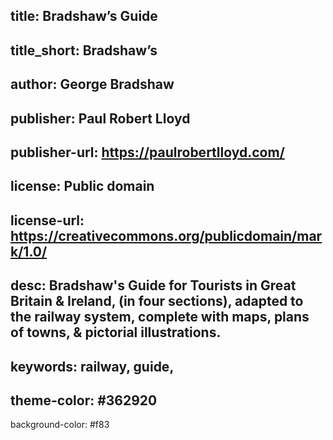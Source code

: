 title: Bradshaw’s Guide
----
title_short: Bradshaw’s
----
author: George Bradshaw
----
publisher: Paul Robert Lloyd
----
publisher-url: https://paulrobertlloyd.com/
----
license: Public domain
----
license-url: https://creativecommons.org/publicdomain/mark/1.0/
----
desc: Bradshaw's Guide for Tourists in Great Britain & Ireland, (in four sections), adapted to the railway system, complete with maps, plans of towns, & pictorial illustrations.
----
keywords: railway, guide,
----
theme-color: #362920
----
background-color: #f83
